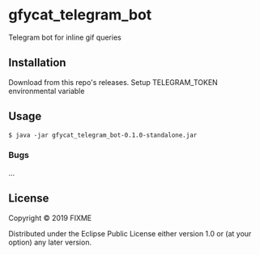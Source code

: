 # gfycat_telegram_bot

Telegram bot for inline gif queries

## Installation

Download from this repo's releases.
Setup TELEGRAM_TOKEN environmental variable

## Usage


    $ java -jar gfycat_telegram_bot-0.1.0-standalone.jar

### Bugs
...

## License

Copyright © 2019 FIXME

Distributed under the Eclipse Public License either version 1.0 or (at
your option) any later version.
